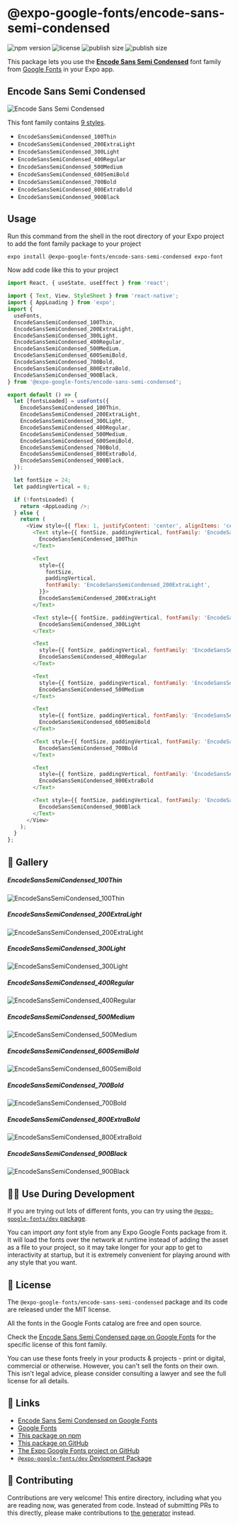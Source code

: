 # @expo-google-fonts/encode-sans-semi-condensed

![npm version](https://flat.badgen.net/npm/v/@expo-google-fonts/encode-sans-semi-condensed)
![license](https://flat.badgen.net/github/license/expo/google-fonts)
![publish size](https://flat.badgen.net/packagephobia/install/@expo-google-fonts/encode-sans-semi-condensed)
![publish size](https://flat.badgen.net/packagephobia/publish/@expo-google-fonts/encode-sans-semi-condensed)

This package lets you use the [**Encode Sans Semi Condensed**](https://fonts.google.com/specimen/Encode+Sans+Semi+Condensed) font family from [Google Fonts](https://fonts.google.com/) in your Expo app.

## Encode Sans Semi Condensed

![Encode Sans Semi Condensed](./font-family.png)

This font family contains [9 styles](#-gallery).

- `EncodeSansSemiCondensed_100Thin`
- `EncodeSansSemiCondensed_200ExtraLight`
- `EncodeSansSemiCondensed_300Light`
- `EncodeSansSemiCondensed_400Regular`
- `EncodeSansSemiCondensed_500Medium`
- `EncodeSansSemiCondensed_600SemiBold`
- `EncodeSansSemiCondensed_700Bold`
- `EncodeSansSemiCondensed_800ExtraBold`
- `EncodeSansSemiCondensed_900Black`

## Usage

Run this command from the shell in the root directory of your Expo project to add the font family package to your project
```sh
expo install @expo-google-fonts/encode-sans-semi-condensed expo-font
```

Now add code like this to your project
```js
import React, { useState, useEffect } from 'react';

import { Text, View, StyleSheet } from 'react-native';
import { AppLoading } from 'expo';
import {
  useFonts,
  EncodeSansSemiCondensed_100Thin,
  EncodeSansSemiCondensed_200ExtraLight,
  EncodeSansSemiCondensed_300Light,
  EncodeSansSemiCondensed_400Regular,
  EncodeSansSemiCondensed_500Medium,
  EncodeSansSemiCondensed_600SemiBold,
  EncodeSansSemiCondensed_700Bold,
  EncodeSansSemiCondensed_800ExtraBold,
  EncodeSansSemiCondensed_900Black,
} from '@expo-google-fonts/encode-sans-semi-condensed';

export default () => {
  let [fontsLoaded] = useFonts({
    EncodeSansSemiCondensed_100Thin,
    EncodeSansSemiCondensed_200ExtraLight,
    EncodeSansSemiCondensed_300Light,
    EncodeSansSemiCondensed_400Regular,
    EncodeSansSemiCondensed_500Medium,
    EncodeSansSemiCondensed_600SemiBold,
    EncodeSansSemiCondensed_700Bold,
    EncodeSansSemiCondensed_800ExtraBold,
    EncodeSansSemiCondensed_900Black,
  });

  let fontSize = 24;
  let paddingVertical = 6;

  if (!fontsLoaded) {
    return <AppLoading />;
  } else {
    return (
      <View style={{ flex: 1, justifyContent: 'center', alignItems: 'center' }}>
        <Text style={{ fontSize, paddingVertical, fontFamily: 'EncodeSansSemiCondensed_100Thin' }}>
          EncodeSansSemiCondensed_100Thin
        </Text>

        <Text
          style={{
            fontSize,
            paddingVertical,
            fontFamily: 'EncodeSansSemiCondensed_200ExtraLight',
          }}>
          EncodeSansSemiCondensed_200ExtraLight
        </Text>

        <Text style={{ fontSize, paddingVertical, fontFamily: 'EncodeSansSemiCondensed_300Light' }}>
          EncodeSansSemiCondensed_300Light
        </Text>

        <Text
          style={{ fontSize, paddingVertical, fontFamily: 'EncodeSansSemiCondensed_400Regular' }}>
          EncodeSansSemiCondensed_400Regular
        </Text>

        <Text
          style={{ fontSize, paddingVertical, fontFamily: 'EncodeSansSemiCondensed_500Medium' }}>
          EncodeSansSemiCondensed_500Medium
        </Text>

        <Text
          style={{ fontSize, paddingVertical, fontFamily: 'EncodeSansSemiCondensed_600SemiBold' }}>
          EncodeSansSemiCondensed_600SemiBold
        </Text>

        <Text style={{ fontSize, paddingVertical, fontFamily: 'EncodeSansSemiCondensed_700Bold' }}>
          EncodeSansSemiCondensed_700Bold
        </Text>

        <Text
          style={{ fontSize, paddingVertical, fontFamily: 'EncodeSansSemiCondensed_800ExtraBold' }}>
          EncodeSansSemiCondensed_800ExtraBold
        </Text>

        <Text style={{ fontSize, paddingVertical, fontFamily: 'EncodeSansSemiCondensed_900Black' }}>
          EncodeSansSemiCondensed_900Black
        </Text>
      </View>
    );
  }
};

```

## 🔡 Gallery

##### EncodeSansSemiCondensed_100Thin
![EncodeSansSemiCondensed_100Thin](./EncodeSansSemiCondensed_100Thin.ttf.png)

##### EncodeSansSemiCondensed_200ExtraLight
![EncodeSansSemiCondensed_200ExtraLight](./EncodeSansSemiCondensed_200ExtraLight.ttf.png)

##### EncodeSansSemiCondensed_300Light
![EncodeSansSemiCondensed_300Light](./EncodeSansSemiCondensed_300Light.ttf.png)

##### EncodeSansSemiCondensed_400Regular
![EncodeSansSemiCondensed_400Regular](./EncodeSansSemiCondensed_400Regular.ttf.png)

##### EncodeSansSemiCondensed_500Medium
![EncodeSansSemiCondensed_500Medium](./EncodeSansSemiCondensed_500Medium.ttf.png)

##### EncodeSansSemiCondensed_600SemiBold
![EncodeSansSemiCondensed_600SemiBold](./EncodeSansSemiCondensed_600SemiBold.ttf.png)

##### EncodeSansSemiCondensed_700Bold
![EncodeSansSemiCondensed_700Bold](./EncodeSansSemiCondensed_700Bold.ttf.png)

##### EncodeSansSemiCondensed_800ExtraBold
![EncodeSansSemiCondensed_800ExtraBold](./EncodeSansSemiCondensed_800ExtraBold.ttf.png)

##### EncodeSansSemiCondensed_900Black
![EncodeSansSemiCondensed_900Black](./EncodeSansSemiCondensed_900Black.ttf.png)


## 👩‍💻 Use During Development

If you are trying out lots of different fonts, you can try using the [`@expo-google-fonts/dev` package](https://github.com/expo/google-fonts/tree/master/font-packages/dev#readme).

You can import *any* font style from any Expo Google Fonts package from it. It will load the fonts
over the network at runtime instead of adding the asset as a file to your project, so it may take longer
for your app to get to interactivity at startup, but it is extremely convenient
for playing around with any style that you want.

## 📖 License

The `@expo-google-fonts/encode-sans-semi-condensed` package and its code are released under the MIT license.

All the fonts in the Google Fonts catalog are free and open source.

Check the [Encode Sans Semi Condensed page on Google Fonts](https://fonts.google.com/specimen/Encode+Sans+Semi+Condensed) for the specific license of this font family.

You can use these fonts freely in your products & projects - print or digital, commercial or otherwise. However, you can't sell the fonts on their own. This isn't legal advice, please consider consulting a lawyer and see the full license for all details.

## 🔗 Links

- [Encode Sans Semi Condensed on Google Fonts](https://fonts.google.com/specimen/Encode+Sans+Semi+Condensed)
- [Google Fonts](https://fonts.google.com/)
- [This package on npm](https://www.npmjs.com/package/@expo-google-fonts/encode-sans-semi-condensed)
- [This package on GitHub](https://github.com/expo/google-fonts/tree/master/font-packages/encode-sans-semi-condensed)
- [The Expo Google Fonts project on GitHub](https://github.com/expo/google-fonts)
- [`@expo-google-fonts/dev` Devlopment Package](https://github.com/expo/google-fonts/tree/master/font-packages/dev)

## 🤝 Contributing

Contributions are very welcome! This entire directory, including what you are reading now, was generated from code. Instead of submitting PRs to this directly, please make contributions to [the generator](https://github.com/expo/google-fonts/tree/master/packages/generator) instead.
